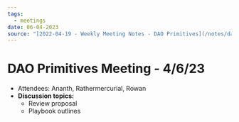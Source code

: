 ```yaml
---
tags:
  - meetings
date: 06-04-2023
source: "[2022-04-19 - Weekly Meeting Notes - DAO Primitives](/notes/dao-primitives/primitives-archive/primitives-docs/2022-04-19%20-%20Weekly%20Meeting%20Notes%20-%20DAO%20Primitives.md)"
---
```


# DAO Primitives Meeting - 4/6/23

- Attendees: Ananth, Rathermercurial, Rowan
- **Discussion topics:**
	- Review proposal
	- Playbook outlines